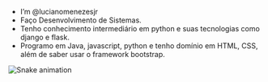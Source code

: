 - I’m @lucianomenezesjr
- Faço Desenvolvimento de Sistemas.
- Tenho conhecimento intermediário em python e suas tecnologias como django e flask.
- Programo em Java, javascript, python e tenho domínio em HTML, CSS, além de saber usar o framework bootstrap.

![Snake animation](https://github.com/thepiyushmalhotra/thepiyushmalhotra/blob/output/github-contribution-grid-snake.svg)
